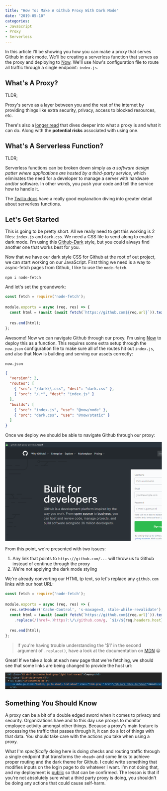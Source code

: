```yaml
---
title: "How To: Make A Github Proxy With Dark Mode"
date: "2019-05-10"
categories:
- JavaScript
- Proxy
- Serverless
---
```


In this article I'll be showing you how you can make a proxy that serves Github in dark mode. We'll be creating a serverless function that serves as the proxy and deploying to [Now](https://zeit.co/now). We'll use Now's configuration file to route all traffic through a single endpoint: `index.js`. 

## What's A Proxy?
TLDR;

Proxy's serve as a layer between you and the rest of the internet by providing things like extra security, privacy, access to blocked resources, etc.

There's also a [longer read](https://www.varonis.com/blog/what-is-a-proxy-server/) that dives deeper into what a proxy is and what it can do. Along with the **potential risks** associated with using one.

## What's A Serverless Function?
TLDR;

Serverless functions can be broken down simply as _a software design patter where applications are hosted by a third-party service_, which eliminates the need for a developer to manage a server with hardware and/or software. In other words, you push your code and tell the service how to handle it. 

The [Twilio docs](https://www.twilio.com/docs/glossary/what-is-serverless-architecture) have a really good explanation diving into greater detail about serverless functions.

## Let's Get Started
This is going to be pretty short. All we really need to get this working is 2 files: `index.js` and `dark.css`. We need a CSS file to send along to enable dark mode. I'm using this [Github-Dark](https://github.com/StylishThemes/GitHub-Dark) style, but you could always find another one that works best for you.

Now that we have our dark style CSS for Github at the root of out project, we can start working on our JavaScript. First thing we need is a way to async-fetch pages from Github, I like to use the `node-fetch`.

`npm i node-fetch`

And let's set the groundwork:

```js
const fetch = require('node-fetch');

module.exports = async (req, res) => {
  const html = (await (await fetch(`https://github.com${req.url}`)).text())

  res.end(html);
};
```

Awesome! Now we can navigate Github through our proxy. I'm using [Now](https://zeit.co/now) to deploy this as a function. This requires some extra setup through the `now.json` configuration file to make sure all of the routes hit out `index.js`, and also that Now is building and serving our assets correctly:

`now.json`
```json {3-4, 7-8}
{
  "version": 2,
  "routes": [
    { "src": "/dark\\.css", "dest": "dark.css" },
    { "src": "/.*", "dest": "index.js" }
  ],
  "builds": [
    { "src": "index.js", "use": "@now/node" }, 
    { "src": "dark.css", "use": "@now/static" }
  ]
}
```

Once we deploy we should be able to navigate Github through our proxy:

![Github Proxy](./src/images/light.png)

From this point, we're presented with two issues:
1. Any link that points to `https://github.com/...` will throw us to Github instead of continue through the proxy
2. We're not applying the dark mode styling

We're already converting our HTML tp text, so let's replace any `github.com` links with our host URL:

```js {6}
const fetch = require('node-fetch');

module.exports = async (req, res) => {
  res.setHeader('Cache-Control', 's-maxage=3, stale-while-revalidate');
  const html = (await (await fetch(`https://github.com${req.url}`)).text())
    .replace(/(href=.)https?:\/\/github.com/g, `$1//${req.headers.host}`);
    
  res.end(html);
};
```

> If you're having trouble understanding the '$1' in the second argument of `.replace()`, have a look at the documentation on [MDN](https://developer.mozilla.org/en-US/docs/Web/JavaScript/Reference/Global_Objects/String/replace#Description) 😀

Great! If we take a look at each new page that we're fetching, we should see that some links are being changed to provide the host url:

![developer console](./src/images/console.png)



## Something You Should Know
A proxy can be a bit of a double edged sword when it comes to privacy and security. Organizations have and to this day use proxys to monitor employee activity amongst other things. Because a proxy's main feature is processing the traffic that passes through it, it can do a lot of things with that data. You should take care with the actions you take when using a proxy.

What I'm _specifically_ doing here is doing checks and routing traffic through a single endpoint that transforms the `<head>` and some links to achieve proper routing and the dark theme for Github. I could write something that modifies inputs on the login page to do whatever I want. I'm not doing that, and my deployment is [public](https://zeit.co/devjmetivier/github-dark-proxy/n9ryltgq4) so that can be confirmed. The lesson is that if you're not absolutely sure what a third party proxy is doing, you shouldn't be doing any actions that could cause self-harm.
